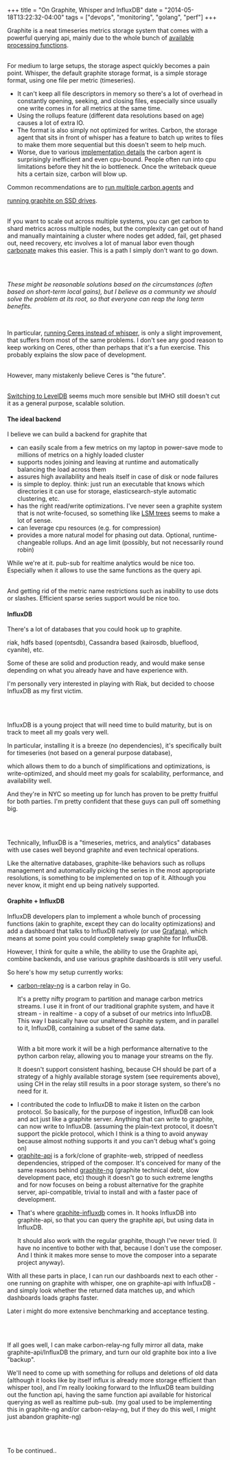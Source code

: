 +++
title = "On Graphite, Whisper and InfluxDB"
date = "2014-05-18T13:22:32-04:00"
tags = ["devops", "monitoring", "golang", "perf"]
+++


Graphite is a neat timeseries metrics storage system that comes with a powerful querying api, mainly due to the whole bunch of <a href="http://graphite.readthedocs.org/en/latest/functions.html">available processing functions</a>.

<br/>For medium to large setups, the storage aspect quickly becomes a pain point.  Whisper, the default graphite storage format, is a simple storage format, using one file per metric (timeseries).

<!--more-->

<ul>

<li>It can't keep all file descriptors in memory so there's a lot of overhead in constantly opening, seeking, and closing files, especially since usually one write comes in for all metrics at the same time.

</li>

<li>Using the rollups feature (different data resolutions based on age) causes a lot of extra IO.</li>

<li>The format is also simply not optimized for writes.  Carbon, the storage agent that sits in front of whisper has a feature to batch up writes to files to make them more sequential but this doesn't seem to help much.</li>

<li>Worse, due to various <a href="https://github.com/pcn/carbon/blob/new-sending-mechanism/Why_Spooling.md#what-problems-have-we-had">implementation details</a> the carbon agent is surprisingly inefficient and even cpu-bound.  People often run into cpu limitations before they hit the io bottleneck.  Once the writeback queue hits a certain size, carbon will blow up.</li>

</ul>

Common recommendations are to <a href="http://bitprophet.org/blog/2013/03/07/graphite/">run multiple carbon agents</a> and

<a href="http://obfuscurity.com/2012/04/Unhelpful-Graphite-Tip-5">running graphite on SSD drives</a>.

<br/>If you want to scale out across multiple systems, you can get carbon to shard metrics across multiple nodes, but the complexity can get out of hand and manually maintaining a cluster where nodes get added, fail, get phased out, need recovery, etc involves a lot of manual labor even though <a href="https://github.com/jssjr/carbonate/">carbonate</a> makes this easier.  This is a path I simply don't want to go down.

<br/>

<br/>

<p>

<i>These might be reasonable solutions based on the circumstances (often based on short-term local gains), but I believe as a community we should solve the problem at its root, so that everyone can reap the long term benefits.

</i>

</p>

<br/>



In particular, <a href="http://blog.sweetiq.com/2013/01/using-ceres-as-the-back-end-database-to-graphite/#axzz324uQtk3d">running Ceres instead of whisper</a>, is only a slight improvement, that suffers from most of the same problems.  I don't see any good reason to keep working on Ceres, other than perhaps that it's a fun exercise.   This probably explains the slow pace of development.

<br/>However, many mistakenly believe Ceres is "the future".

<br/><a href="http://www.inmobi.com/blog/2014/01/24/extending-graphites-mileage">Switching to LevelDB</a> seems much more sensible but IMHO still doesn't cut it as a general purpose, scalable solution.



<h4>The ideal backend</h4>

I believe we can build a backend for graphite that

<ul>

<li>can easily scale from a few metrics on my laptop in power-save mode to millions of metrics on a highly loaded cluster</li>

<li>supports nodes joining and leaving at runtime and automatically balancing the load across them</li>

<li>assures high availability and heals itself in case of disk or node failures</li>

<li>is simple to deploy.  think: just run an executable that knows which directories it can use for storage, elasticsearch-style automatic clustering, etc.</li>

<li>has the right read/write optimizations.  I've never seen a graphite system that is not write-focused, so something like <a href="http://en.wikipedia.org/wiki/Log-structured_merge-tree">LSM trees</a> seems to make a lot of sense.</li>

<li>can leverage cpu resources (e.g. for compression)</li>

<li>provides a more natural model for phasing out data.  Optional, runtime-changeable rollups.  And an age limit (possibly, but not necessarily round robin)

</ul>



While we're at it. pub-sub for realtime analytics would be nice too.  Especially when it allows to use the same functions as the query api.

<br/>And getting rid of the metric name restrictions such as inability to use dots or slashes.  Efficient sparse series support would be nice too.



<h4>InfluxDB</h4>



There's a lot of databases that you could hook up to graphite.

riak, hdfs based (opentsdb), Cassandra based (kairosdb, blueflood, cyanite), etc.



Some of these are solid and production ready, and would make sense depending on what you already have and have experience with.

I'm personally very interested in playing with Riak, but decided to choose InfluxDB as my first victim.

<br/>

<br/>

InfluxDB is a young project that will need time to build maturity, but is on track to meet all my goals very well.

In particular, installing it is a breeze (no dependencies), it's specifically built for timeseries (not based on a general purpose database),

which allows them to do a bunch of simplifications and optimizations, is write-optimized, and should meet my goals for scalability, performance, and availability well.

And they're in NYC so meeting up for lunch has proven to be pretty fruitful for both parties.  I'm pretty confident that these guys can pull off something big.

<br/>

<br/>

Technically, InfluxDB is a "timeseries, metrics, and analytics" databases with use cases well beyond graphite and even technical operations.

Like the alternative databases, graphite-like behaviors such as rollups management and automatically picking the series in the most appropriate resolutions, is something to be implemented on top of it.  Although you never know, it might end up being natively supported.





<h4>Graphite + InfluxDB</h4>



InfluxDB developers plan to implement a whole bunch of processing functions (akin to graphite, except they can do locality optimizations) and add a dashboard that talks to InfluxDB natively (or use <a href="http://grafana.org/">Grafana</a>), which means at some point you could completely swap graphite for InfluxDB.



However, I think for quite a while, the ability to use the Graphite api, combine backends, and use various graphite dashboards is still very useful.

So here's how my setup currently works:



<ul>

<li>

<a href="https://github.com/graphite-ng/carbon-relay-ng">carbon-relay-ng</a> is a carbon relay in Go.  

It's a pretty nifty program to partition and manage carbon metrics streams.  I use it in front of our traditional graphite system, and have it stream - in realtime - a copy of a subset of our metrics into InfluxDB.  This way I basically have our unaltered Graphite system, and in parallel to it, InfluxDB, containing a subset of the same data.

<br/>With a bit more work it will be a high performance alternative to the python carbon relay, allowing you to manage your streams on the fly.

It doesn't support consistent hashing, because CH should be part of a strategy of a highly available storage system (see requirements above), using CH in the relay still results in a poor storage system, so there's no need for it.

</li>

<li>I contributed the code to InfluxDB to make it listen on the carbon protocol.  So basically, for the purpose of ingestion, InfluxDB can look and act just like a graphite server.  Anything that can write to graphite, can now write to InfluxDB.  (assuming the plain-text protocol, it doesn't support the pickle protocol, which I think is a thing to avoid anyway because almost nothing supports it and you can't debug what's going on)</li>

<li><a href="https://github.com/brutasse/graphite-api">graphite-api</a> is a fork/clone of graphite-web, stripped of needless dependencies, stripped of the composer.  It's conceived for many of the same reasons behind <a href="http://dieter.plaetinck.be/graphite-ng_a-next-gen-graphite-server-in-go.html">graphite-ng</a> (graphite technical debt, slow development pace, etc) though it doesn't go to such extreme lengths and for now focuses on being a robust alternative for the graphite server, api-compatible, trivial to install and with a faster pace of development.

</li>

<li>

That's where <a href="https://github.com/vimeo/graphite-influxdb">graphite-influxdb</a> comes in.  It hooks InfluxDB into graphite-api, so that you can query the graphite api, but using data in InfluxDB.

It should also work with the regular graphite, though I've never tried.  (I have no incentive to bother with that, because I don't use the composer.  And I think it makes more sense to move the composer into a separate project anyway).

</li>

</ul>



With all these parts in place, I can run our dashboards next to each other - one running on graphite with whisper, one on graphite-api with InfluxDB - and simply look whether the returned data matches up, and which dashboards loads graphs faster.

Later i might do more extensive benchmarking and acceptance testing.

<br/>

<br/>

If all goes well, I can make carbon-relay-ng fully mirror all data, make graphite-api/InfluxDB the primary, and turn our old graphite box into a live "backup".

We'll need to come up with something for rollups and deletions of old data (although it looks like by itself influx is already more storage efficient than whisper too), and I'm really looking forward to the InfluxDB team building out the function api, having the same function api available for historical querying as well as realtime pub-sub.  (my goal used to be implementing this in graphite-ng and/or carbon-relay-ng, but if they do this well, I might just abandon graphite-ng)



<br/>

<br/>To be continued..


